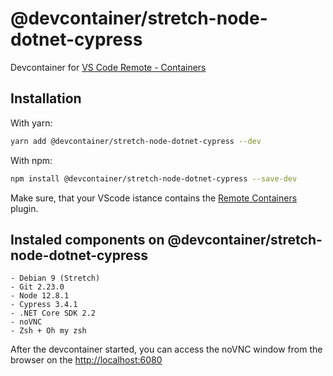 # @devcontainer/stretch-node-dotnet-cypress
Devcontainer for [VS Code Remote - Containers](https://code.visualstudio.com/docs/remote/containers)

## Installation

With yarn:
```bash
yarn add @devcontainer/stretch-node-dotnet-cypress --dev
```

With npm:
```bash
npm install @devcontainer/stretch-node-dotnet-cypress --save-dev
```

Make sure, that your VScode istance contains the [Remote Containers](https://marketplace.visualstudio.com/items?itemName=ms-vscode-remote.remote-containers) plugin.

## Instaled components on @devcontainer/stretch-node-dotnet-cypress

    - Debian 9 (Stretch)
    - Git 2.23.0
    - Node 12.8.1
    - Cypress 3.4.1
    - .NET Core SDK 2.2
    - noVNC 
    - Zsh + Oh my zsh

After the devcontainer started, you can access the noVNC window from the browser on the [http://localhost:6080](http://localhost:6080)
